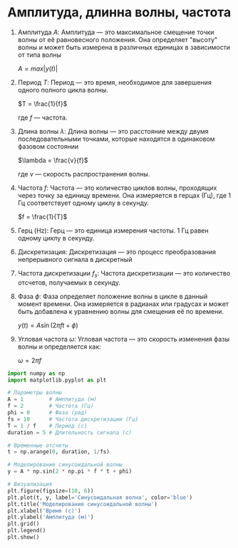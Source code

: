 # Амплитуда, длинна волны, частота
1. Амплитуда $A$: Амплитуда — это максимальное смещение точки волны от её равновесного положения. Она определяет "высоту" волны и может быть измерена в различных единицах в зависимости от типа волны

   $A = max|y(t)|$
2. Период $T$: Период — это время, необходимое для завершения одного полного цикла волны.

   $T = \frac{1}{f}$

   где $f$ — частота.
3. Длина волны $\lambda$: Длина волны — это расстояние между двумя последовательными точками, которые находятся в одинаковом фазовом состоянии

   $\lambda = \frac{v}{f}$

   где $v$ — скорость распространения волны.
4. Частота $f$: Частота — это количество циклов волны, проходящих через точку за единицу времени. Она измеряется в герцах (Гц), где 1 Гц соответствует одному циклу в секунду.

   $f = \frac{1}{T}$
5. Герц (Hz): Герц — это единица измерения частоты. 1 Гц равен одному циклу в секунду.
6. Дискретизация: Дискретизация — это процесс преобразования непрерывного сигнала в дискретный
7. Частота дискретизации $f_s$: Частота дискретизации — это количество отсчетов, получаемых в секунду.
8. Фаза $\phi$: Фаза определяет положение волны в цикле в данный момент времени. Она измеряется в радианах или градусах и может быть добавлена к уравнению волны для смещения её по времени.

   $y(t) = A \sin(2\pi f t + \phi)$
9. Угловая частота $\omega$: Угловая частота — это скорость изменения фазы волны и определяется как:

   $\omega = 2\pi f$

```python
import numpy as np
import matplotlib.pyplot as plt

# Параметры волны
A = 1        # Амплитуда (м)
f = 2        # Частота (Гц)
phi = 0      # Фаза (рад)
fs = 10      # Частота дискретизации (Гц)
T = 1 / f    # Период (с)
duration = 5 # Длительность сигнала (с)

# Временные отсчеты
t = np.arange(0, duration, 1/fs)

# Моделирование синусоидальной волны
y = A * np.sin(2 * np.pi * f * t + phi)

# Визуализация
plt.figure(figsize=(10, 6))
plt.plot(t, y, label='Синусоидальная волна', color='blue')
plt.title('Моделирование синусоидальной волны')
plt.xlabel('Время (с)')
plt.ylabel('Амплитуда (м)')
plt.grid()
plt.legend()
plt.show()
```


